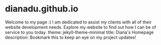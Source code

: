 # dianadu.github.io
Welcome to my page :)
I am dedicated to assist my clients with all of their website development needs. Explore my website to find out how I can be of service to you today.
theme: jekyll-theme-minimal
title: Diana's Homepage
description: Bookmark this to keep an eye on my project updates!

